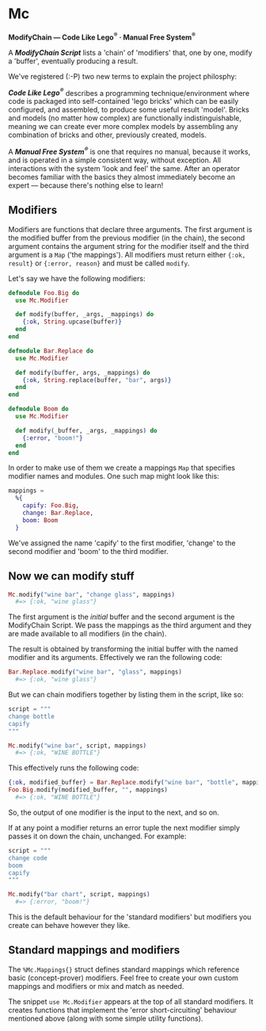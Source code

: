 # Mc

**ModifyChain &mdash; Code Like Lego<sup>&reg;</sup> · Manual Free System<sup>&reg;</sup>**

A ***ModifyChain Script*** lists a 'chain' of 'modifiers' that, one by one, modify a
'buffer', eventually producing a result.

We've registered (:-P) two new terms to explain the project philosphy:

***Code Like Lego<sup>&reg;</sup>*** describes a programming technique/environment where code is packaged
into self-contained 'lego bricks' which can be easily configured, and assembled, to produce some useful result
'model'. Bricks and models (no matter how complex) are functionally indistinguishable, meaning
we can create ever more complex models by assembling any combination of bricks and other,
previously created, models.

A ***Manual Free System<sup>&reg;*** is one that requires no manual, because it works, and is operated in a simple
consistent way, without exception. All interactions with the system 'look and feel' the same. After an operator
becomes familiar with the basics they almost immediately become an expert &mdash; because there's nothing else to learn!

## Modifiers

Modifiers are functions that declare three arguments.  The first argument is the modified buffer from the
previous modifier (in the chain), the second argument contains the argument string for the modifier itself and the third
argument is a `Map` ('the mappings').  All modifiers must return either `{:ok, result}` or `{:error, reason}` and
must be called `modify`.

Let's say we have the following modifiers:

```elixir
defmodule Foo.Big do
  use Mc.Modifier

  def modify(buffer, _args, _mappings) do
    {:ok, String.upcase(buffer)}
  end
end

defmodule Bar.Replace do
  use Mc.Modifier

  def modify(buffer, args, _mappings) do
    {:ok, String.replace(buffer, "bar", args)}
  end
end

defmodule Boom do
  use Mc.Modifier

  def modify(_buffer, _args, _mappings) do
    {:error, "boom!"}
  end
end
```

In order to make use of them we create a mappings `Map` that specifies modifier names and modules.  One
such map might look like this:

```elixir
mappings =
  %{
    capify: Foo.Big,
    change: Bar.Replace,
    boom: Boom
  }
```

We've assigned the name 'capify' to the first modifier, 'change' to the second modifier and 'boom' to
the third modifier.

## Now we can modify stuff

```elixir
Mc.modify("wine bar", "change glass", mappings)
  #=> {:ok, "wine glass"}
```

The first argument is the *initial* buffer and the second argument is the ModifyChain Script.  We pass
the mappings as the third argument and they are made available to all modifiers (in the chain).

The result is obtained by transforming the initial buffer with the named modifier and its arguments.
Effectively we ran the following code:

```elixir
Bar.Replace.modify("wine bar", "glass", mappings)
  #=> {:ok, "wine glass"}
```

But we can chain modifiers together by listing them in the script, like so:

```elixir
script = """
change bottle
capify
"""

Mc.modify("wine bar", script, mappings)
  #=> {:ok, "WINE BOTTLE"}
```

This effectively runs the following code:

```elixir
{:ok, modified_buffer} = Bar.Replace.modify("wine bar", "bottle", mappings)
Foo.Big.modify(modified_buffer, "", mappings)
  #=> {:ok, "WINE BOTTLE"}
```

So, the output of one modifier is the input to the next, and so on.

If at any point a modifier returns an error tuple the next modifier simply passes it on down the chain,
unchanged.  For example:

```elixir
script = """
change code
boom
capify
"""

Mc.modify("bar chart", script, mappings)
  #=> {:error, "boom!"}
```

This is the default behaviour for the 'standard modifiers' but modifiers you create can behave
however they like.

## Standard mappings and modifiers

The `%Mc.Mappings{}` struct defines standard mappings which reference basic (concept-prover) 
modifiers.  Feel free to create your own custom mappings and modifiers or mix and match as needed.

The snippet `use Mc.Modifier` appears at the top of all standard modifiers.  It creates functions that
implement the 'error short-circuiting' behaviour mentioned above (along with some simple utility functions).
